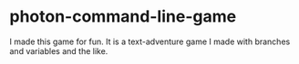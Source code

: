 # photon-command-line-game
I made this game for fun. It is a text-adventure game I made with branches and variables and the like.
